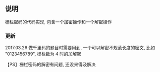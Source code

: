 ## 说明
栅栏密码的代码实现, 包含一个加密操作和一个解密操作

### 更新

2017.03.26 做千里码的题目时需要用到, 一个可以解密不规范长度的密文, 比如 "0123456789", 栅栏数为 4 时的加解密

【PS】栅栏密码的解密有问题, 还没来得及解决